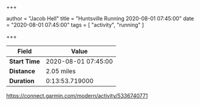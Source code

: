 +++

author = "Jacob Hell"
title = "Huntsville Running 2020-08-01 07:45:00"
date = "2020-08-01 07:45:00"
tags = [
    "activity", "running"
]

+++

<!--more-->

|Field  |Value  |
|--- | --- |
|**Start Time**|2020-08-01 07:45:00|
|**Distance**|2.05 miles|
|**Duration**|0:13:53.719000|

https://connect.garmin.com/modern/activity/5336740771